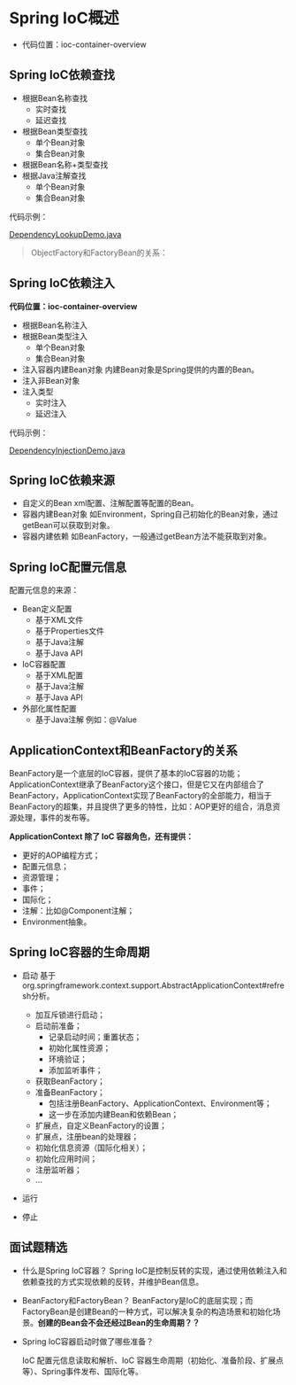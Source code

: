 # Spring IoC概述

* 代码位置：ioc-container-overview

## Spring IoC依赖查找

* 根据Bean名称查找
  * 实时查找
  * 延迟查找
* 根据Bean类型查找
  * 单个Bean对象
  * 集合Bean对象
* 根据Bean名称+类型查找
* 根据Java注解查找
  * 单个Bean对象
  * 集合Bean对象

代码示例：

[DependencyLookupDemo.java](https://github.com/wkk1994/spring-ioc-learn/blob/master/ioc-container-overview/src/main/java/com/wkk/learn/spring/ioc/overview/dependency/lookup/DependencyLookupDemo.java)

> ObjectFactory和FactoryBean的关系：

## Spring IoC依赖注入

**代码位置：ioc-container-overview**

* 根据Bean名称注入
* 根据Bean类型注入
  * 单个Bean对象
  * 集合Bean对象
* 注入容器内建Bean对象
   内建Bean对象是Spring提供的内置的Bean。
* 注入非Bean对象
* 注入类型
  * 实时注入
  * 延迟注入

代码示例：

[DependencyInjectionDemo.java](https://github.com/wkk1994/spring-ioc-learn/blob/master/ioc-container-overview/src/main/java/com/wkk/learn/spring/ioc/overview/dependency/injection/DependencyInjectionDemo.java)

## Spring IoC依赖来源

* 自定义的Bean
  xml配置、注解配置等配置的Bean。
* 容器内建Bean对象
  如Environment，Spring自己初始化的Bean对象，通过getBean可以获取到对象。
* 容器内建依赖
  如BeanFactory，一般通过getBean方法不能获取到对象。

## Spring IoC配置元信息

配置元信息的来源：

* Bean定义配置
  * 基于XML文件
  * 基于Properties文件
  * 基于Java注解
  * 基于Java API
* IoC容器配置
  * 基于XML配置
  * 基于Java注解
  * 基于Java API
* 外部化属性配置
  * 基于Java注解 例如：@Value

## ApplicationContext和BeanFactory的关系

BeanFactory是一个底层的IoC容器，提供了基本的IoC容器的功能；ApplicationContext继承了BeanFactory这个接口，但是它又在内部组合了BeanFactory，ApplicationContext实现了BeanFactory的全部能力，相当于BeanFactory的超集，并且提供了更多的特性，比如：AOP更好的组合，消息资源处理，事件的发布等。

**ApplicationContext 除了 IoC 容器角色，还有提供：**

* 更好的AOP编程方式；
* 配置元信息；
* 资源管理；
* 事件；
* 国际化；
* 注解：比如@Component注解；
* Environment抽象。

## Spring IoC容器的生命周期

* 启动
  基于org.springframework.context.support.AbstractApplicationContext#refresh分析。
  * 加互斥锁进行启动；
  * 启动前准备；
    * 记录启动时间；重置状态；
    * 初始化属性资源；
    * 环境验证；
    * 添加监听事件；
  * 获取BeanFactory；
  * 准备BeanFactory；
    * 包括注册BeanFactory、ApplicationContext、Environment等；
    * 这一步在添加内建Bean和依赖Bean；
  * 扩展点，自定义BeanFactory的设置；
  * 扩展点，注册bean的处理器；
  * 初始化信息资源（国际化相关）；
  * 初始化应用时间；
  * 注册监听器；
  * ...

* 运行

* 停止

## 面试题精选

* 什么是Spring IoC容器？
  Spring IoC是控制反转的实现，通过使用依赖注入和依赖查找的方式实现依赖的反转，并维护Bean信息。

* BeanFactory和FactoryBean？
  BeanFactory是IoC的底层实现；而FactoryBean是创建Bean的一种方式，可以解决复杂的构造场景和初始化场景。**创建的Bean会不会还经过Bean的生命周期？？**

* Spring IoC容器启动时做了哪些准备？

  IoC 配置元信息读取和解析、IoC 容器生命周期（初始化、准备阶段、扩展点等）、Spring事件发布、国际化等。
